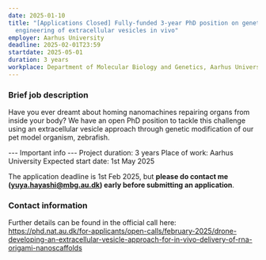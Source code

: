 ```yaml
---
date: 2025-01-10
title: "[Applications Closed] Fully-funded 3-year PhD position on genetic
  engineering of extracellular vesicles in vivo"
employer: Aarhus University
deadline: 2025-02-01T23:59
startdate: 2025-05-01
duration: 3 years
workplace: Department of Molecular Biology and Genetics, Aarhus University
---
```

### Brief job description

Have you ever dreamt about homing nanomachines repairing organs from inside your body? We have an open PhD position to tackle this challenge using an extracellular vesicle approach through genetic modification of our pet model organism, zebrafish.

--- Important info ---
Project duration: 3 years
Place of work: Aarhus University
Expected start date: 1st May 2025

The application deadline is 1st Feb 2025, but **please do contact me (yuya.hayashi@mbg.au.dk) early before submitting an application**.



### Contact information

Further details can be found in the official call here:
<https://phd.nat.au.dk/for-applicants/open-calls/february-2025/drone-developing-an-extracellular-vesicle-approach-for-in-vivo-delivery-of-rna-origami-nanoscaffolds>
